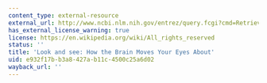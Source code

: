 ```yaml
---
content_type: external-resource
external_url: http://www.ncbi.nlm.nih.gov/entrez/query.fcgi?cmd=Retrieve&db=PubMed&dopt=Citation&list_uids=11702539
has_external_license_warning: true
license: https://en.wikipedia.org/wiki/All_rights_reserved
status: ''
title: 'Look and see: How the Brain Moves Your Eyes About'
uid: e932f17b-b3a8-427a-b11c-4500c25a6d02
wayback_url: ''
---
```

